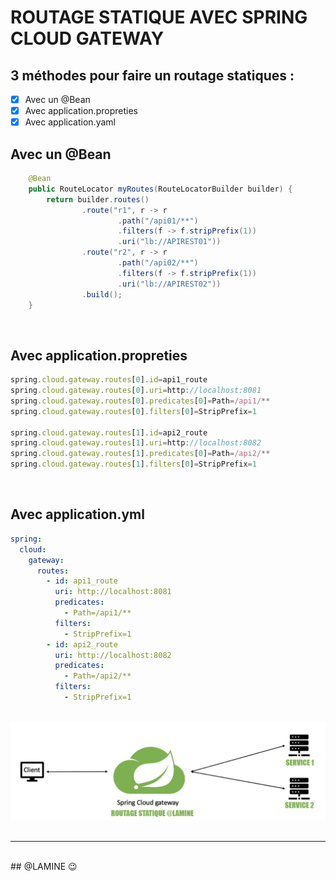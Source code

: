 # ROUTAGE STATIQUE AVEC SPRING CLOUD GATEWAY

## 3 méthodes pour faire un routage statiques :
- [x]  Avec un @Bean
- [x]  Avec application.propreties
- [x]  Avec application.yaml

## Avec un @Bean
```java
	@Bean
	public RouteLocator myRoutes(RouteLocatorBuilder builder) {
		return builder.routes()
				.route("r1", r -> r
						.path("/api01/**")
						.filters(f -> f.stripPrefix(1))
						.uri("lb://APIREST01"))
				.route("r2", r -> r
						.path("/api02/**")
						.filters(f -> f.stripPrefix(1))
						.uri("lb://APIREST02"))
				.build();
	}
```
<br>

## Avec application.propreties
```js
spring.cloud.gateway.routes[0].id=api1_route
spring.cloud.gateway.routes[0].uri=http://localhost:8081
spring.cloud.gateway.routes[0].predicates[0]=Path=/api1/**
spring.cloud.gateway.routes[0].filters[0]=StripPrefix=1

spring.cloud.gateway.routes[1].id=api2_route
spring.cloud.gateway.routes[1].uri=http://localhost:8082
spring.cloud.gateway.routes[1].predicates[0]=Path=/api2/**
spring.cloud.gateway.routes[1].filters[0]=StripPrefix=1
```
<br>

## Avec application.yml

```yaml
spring:
  cloud:
    gateway:
      routes:
        - id: api1_route
          uri: http://localhost:8081
          predicates:
            - Path=/api1/**
          filters:
            - StripPrefix=1
        - id: api2_route
          uri: http://localhost:8082
          predicates:
            - Path=/api2/**
          filters:
            - StripPrefix=1
```

<br>
<div align="center">
  <img src="https://github.com/hpipou/Routage_Statique_SPRING_GATEWAY/blob/main/routagestatique.jpg"/><br>
</div>

<br>
<hr>
<br>
## @LAMINE 😉
